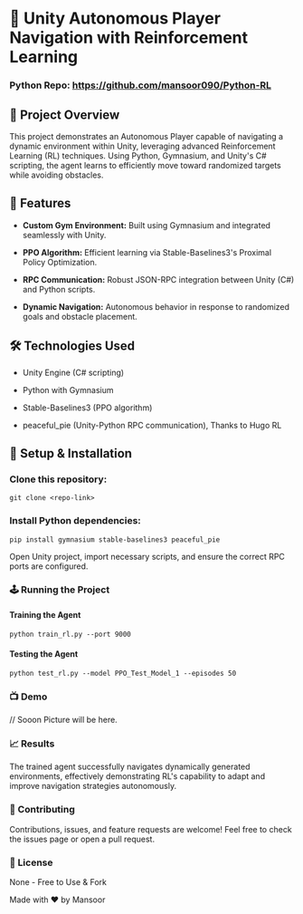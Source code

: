 # 🚀 Unity Autonomous Player Navigation with Reinforcement Learning


### Python Repo: https://github.com/mansoor090/Python-RL



## 🎯 Project Overview

This project demonstrates an Autonomous Player capable of navigating a dynamic environment within Unity, leveraging advanced Reinforcement Learning (RL) techniques. Using Python, Gymnasium, and Unity's C# scripting, the agent learns to efficiently move toward randomized targets while avoiding obstacles.

## 🌟 Features

- **Custom Gym Environment:** Built using Gymnasium and integrated seamlessly with Unity.

- **PPO Algorithm:** Efficient learning via Stable-Baselines3's Proximal Policy Optimization.

- **RPC Communication:** Robust JSON-RPC integration between Unity (C#) and Python scripts.

- **Dynamic Navigation:** Autonomous behavior in response to randomized goals and obstacle placement.

## 🛠️ Technologies Used

- Unity Engine (C# scripting)

- Python with Gymnasium

- Stable-Baselines3 (PPO algorithm)

- peaceful_pie (Unity-Python RPC communication), Thanks to Hugo RL

## 🚧 Setup & Installation

### **Clone this repository:**

`git clone <repo-link>`

### **Install Python dependencies:**

`pip install gymnasium stable-baselines3 peaceful_pie`

Open Unity project, import necessary scripts, and ensure the correct RPC ports are configured.

### **🕹️ Running the Project**

#### Training the Agent

`python train_rl.py --port 9000`

#### Testing the Agent

`python test_rl.py --model PPO_Test_Model_1 --episodes 50`

### 📺 Demo

// Sooon Picture will be here. 
### 📈 Results

The trained agent successfully navigates dynamically generated environments, effectively demonstrating RL's capability to adapt and improve navigation strategies autonomously.

### 🤝 Contributing

Contributions, issues, and feature requests are welcome! Feel free to check the issues page or open a pull request.

### 📜 License
None - Free to Use & Fork

Made with ❤️ by Mansoor

